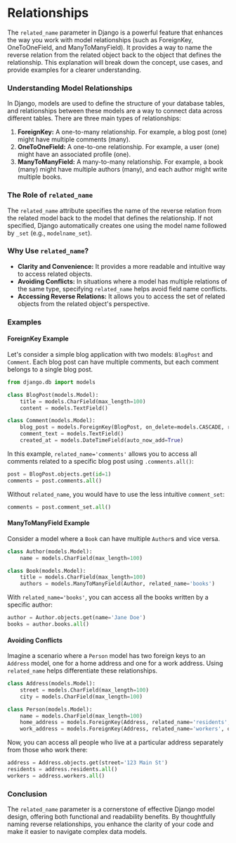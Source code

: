 # Relationships

The `related_name` parameter in Django is a powerful feature that enhances the way you work with model relationships (such as ForeignKey, OneToOneField, and ManyToManyField). It provides a way to name the reverse relation from the related object back to the object that defines the relationship. This explanation will break down the concept, use cases, and provide examples for a clearer understanding.

### Understanding Model Relationships

In Django, models are used to define the structure of your database tables, and relationships between these models are a way to connect data across different tables. There are three main types of relationships:

1. **ForeignKey:** A one-to-many relationship. For example, a blog post (one) might have multiple comments (many).
2. **OneToOneField:** A one-to-one relationship. For example, a user (one) might have an associated profile (one).
3. **ManyToManyField:** A many-to-many relationship. For example, a book (many) might have multiple authors (many), and each author might write multiple books.

### The Role of `related_name`

The `related_name` attribute specifies the name of the reverse relation from the related model back to the model that defines the relationship. If not specified, Django automatically creates one using the model name followed by `_set` (e.g., `modelname_set`).

### Why Use `related_name`?

- **Clarity and Convenience:** It provides a more readable and intuitive way to access related objects.
- **Avoiding Conflicts:** In situations where a model has multiple relations of the same type, specifying `related_name` helps avoid field name conflicts.
- **Accessing Reverse Relations:** It allows you to access the set of related objects from the related object's perspective.

### Examples

#### ForeignKey Example

Let's consider a simple blog application with two models: `BlogPost` and `Comment`. Each blog post can have multiple comments, but each comment belongs to a single blog post.

```python
from django.db import models

class BlogPost(models.Model):
    title = models.CharField(max_length=100)
    content = models.TextField()

class Comment(models.Model):
    blog_post = models.ForeignKey(BlogPost, on_delete=models.CASCADE, related_name='comments')
    comment_text = models.TextField()
    created_at = models.DateTimeField(auto_now_add=True)
```

In this example, `related_name='comments'` allows you to access all comments related to a specific blog post using `.comments.all()`:

```python
post = BlogPost.objects.get(id=1)
comments = post.comments.all()
```

Without `related_name`, you would have to use the less intuitive `comment_set`:

```python
comments = post.comment_set.all()
```

#### ManyToManyField Example

Consider a model where a `Book` can have multiple `Author`s and vice versa.

```python
class Author(models.Model):
    name = models.CharField(max_length=100)

class Book(models.Model):
    title = models.CharField(max_length=100)
    authors = models.ManyToManyField(Author, related_name='books')
```

With `related_name='books'`, you can access all the books written by a specific author:

```python
author = Author.objects.get(name='Jane Doe')
books = author.books.all()
```

#### Avoiding Conflicts

Imagine a scenario where a `Person` model has two foreign keys to an `Address` model, one for a home address and one for a work address. Using `related_name` helps differentiate these relationships.

```python
class Address(models.Model):
    street = models.CharField(max_length=100)
    city = models.CharField(max_length=100)

class Person(models.Model):
    name = models.CharField(max_length=100)
    home_address = models.ForeignKey(Address, related_name='residents', on_delete=models.CASCADE)
    work_address = models.ForeignKey(Address, related_name='workers', on_delete=models.CASCADE)
```

Now, you can access all people who live at a particular address separately from those who work there:

```python
address = Address.objects.get(street='123 Main St')
residents = address.residents.all()
workers = address.workers.all()
```

### Conclusion

The `related_name` parameter is a cornerstone of effective Django model design, offering both functional and readability benefits. By thoughtfully naming reverse relationships, you enhance the clarity of your code and make it easier to navigate complex data models.
